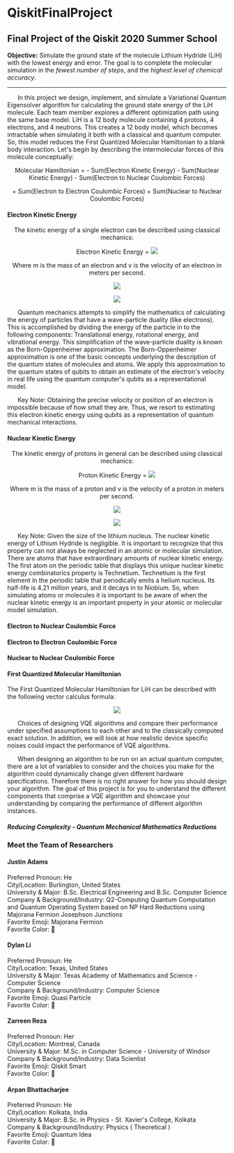 # QiskitFinalProject

## Final Project of the Qiskit 2020 Summer School
**Objective:** Simulate the ground state of the molecule Lithium Hydride (LiH) with the lowest energy and error. 
The goal is to complete the molecular simulation in the *fewest number of steps*, and the *highest level of chemical accuracy*.

---

&nbsp;&nbsp;&nbsp;&nbsp;&nbsp;&nbsp;In this project we design, implement, and simulate a Variational Quantum Eigensolver algorithm for calculating the ground state energy of the LiH molecule. Each team member explores a different optimization path using the same base model. LiH is a 12 body molecule containing 4 protons, 4 electrons, and 4 neutrons. This creates a 12 body model, which becomes intractable when simulating it both with a classical and quantum computer. So, this model reduces the First Quantized Molecular Hamiltonian to a blank body interaction. Let's begin by describing the intermolecular forces of this molecule conceptually:

<p align="center">Molecular Hamiltonian = - Sum(Electron Kinetic Energy) - Sum(Nuclear Kinetic Energy) - Sum(Electron to Nuclear Coulombic Forces)</p>
 <p align="center">+ Sum(Electron to Electron Coulombic Forces) + Sum(Nuclear to Nuclear Coulombic Forces)</p>

#### Electron Kinetic Energy

<p align="center">The kinetic energy of a single electron can be described using classical mechanics:</p>

<p align="center">Electron Kinetic Energy = <img src="https://render.githubusercontent.com/render/math?math=\frac{1}{2}\times m \times v^{2}"></p>

<p align="center">Where m is the mass of an electron and v is the velocity of an electron in meters per second.</p>

<p align="center"><img src="https://render.githubusercontent.com/render/math?math=m=9.10938356 \times 10^{-31} kg"></p>
<p align="center"><img src="https://render.githubusercontent.com/render/math?math=v=\frac{m}{s}"></p>

&nbsp;&nbsp;&nbsp;&nbsp;&nbsp;&nbsp;Quantum mechanics attempts to simplify the mathematics of calculating the energy of particles that have a wave-particle duality (like electrons). This is accomplished by dividing the energy of the particle in to the following components: Translational energy, rotational energy, and vibrational energy. This simplification of the wave-particle duality is known as the Born-Oppenheimer approximation. The Born-Oppenheimer approximation is one of the basic concepts underlying the description of the quantum states of molecules and atoms. We apply this approximation to the quantum states of qubits to obtain an estimate of the electron's velocity in real life using the quantum computer's qubits as a representational model.

&nbsp;&nbsp;&nbsp;&nbsp;&nbsp;&nbsp;Key Note: Obtaining the precise velocity or position of an electron is impossible because of how small they are. Thus, we resort to estimating this electron kinetic energy using qubits as a representation of quantum mechanical interactions.

#### Nuclear Kinetic Energy

<p align="center">The kinetic energy of protons in general can be described using classical mechanics:</p>

<p align="center">Proton Kinetic Energy = <img src="https://render.githubusercontent.com/render/math?math=\frac{1}{2}\times m \times v^{2}"></p>

<p align="center">Where m is the mass of a proton and v is the velocity of a proton in meters per second.</p>

<p align="center"><img src="https://render.githubusercontent.com/render/math?math=m=1.6726219 \times 10^{-27} kg"></p>
<p align="center"><img src="https://render.githubusercontent.com/render/math?math=v=\frac{m}{s}"></p>

&nbsp;&nbsp;&nbsp;&nbsp;&nbsp;&nbsp;Key Note: Given the size of the lithium nucleus. The nuclear kinetic energy of Lithium Hydride is negligible. It is important to recognize that this property can not always be neglected in an atomic or molecular simulation. There are atoms that have extraordinary amounts of nuclear kinetic energy. The first atom on the periodic table that displays this unique nuclear kinetic energy combinatorics property is Technetium. Technetium is the first element in the periodic table that periodically emits a helium nucleus. Its half-life is 4.21 million years, and it decays in to Niobium. So, when simulating atoms or molecules it is important to be aware of when the nuclear kinetic energy is an important property in your atomic or molecular model simulation.

#### Electron to Nuclear Coulombic Force

#### Electron to Electron Coulombic Force

#### Nuclear to Nuclear Coulombic Force

#### First Quantized Molecular Hamiltonian

The First Quantized Molecular Hamiltonian for LiH can be described with the following vector calculus formula: 

<p align="center"><img src="https://render.githubusercontent.com/render/math?math=\hat{H}=-\sum_{i=1}^{N}\frac{1}{2}\triangledown_{i}^{2}-\sum_{A=1}^{M}\frac{1}{2M_{A}}\triangledown_{A}^{2}-\sum_{i=1}^{N}\sum_{A=1}^{M}\frac{Z_{a}}{r_{iA}}+\sum_{j>i}\frac{1}{r_{ij}}+\sum_{B>A}\frac{Z_{A}Z_{B}}{R_{AB}}"></p>


&nbsp;&nbsp;&nbsp;&nbsp;&nbsp;&nbsp;Choices of designing VQE algorithms and compare their performance under specified assumptions to each other and to the classically computed exact solution. In addition, we will look at how realistic device specific noises could impact the performance of VQE algorithms. 

&nbsp;&nbsp;&nbsp;&nbsp;&nbsp;&nbsp;When designing an algorithm to be run on an actual quantum computer, there are a lot of variables to consider and the choices you make for the algorithm could dynamically change given different hardware specifications. Therefore there is no right answer for how you should design your algorithm. The goal of this project is for you to understand the different components that comprise a VQE algorithm and showcase your understanding by comparing the performance of different algorithm instances.

##### Reducing Complexity - Quantum Mechanical Mathematics Reductions 

### Meet the Team of Researchers

#### Justin Adams
  Preferred Pronoun: He  
  City/Location: Burlington, United States  
  University & Major: B.Sc. Electrical Engineering and B.Sc. Computer Science  
  Company & Background/Industry: Q2-Computing Quantum Computation and Quantum Operating System based on NP Hard Reductions using Majorana Fermion Josephson Junctions  
  Favorite Emoji:  Majorana Fermion  
  Favorite Color: :blue_book:  
  
#### Dylan Li
  Preferred Pronoun: He  
  City/Location: Texas, United States  
  University & Major: Texas Academy of Mathematics and Science - Computer Science  
  Company & Background/Industry: Computer Science  
  Favorite Emoji: Quasi Particle  
  Favorite Color: :blue_heart:  
  
#### Zarreen Reza
  Preferred Pronoun: Her  
  City/Location: Montreal, Canada  
  University & Major:  M.Sc. in Computer Science - University of Windsor  
  Company & Background/Industry:  Data Scientist  
  Favorite Emoji:  Qiskit Smart  
  Favorite Color: :blue_heart:  
  
#### Arpan Bhattacharjee
  Preferred Pronoun: He  
  City/Location: Kolkata, India  
  University & Major: B.Sc. in Physics - St. Xavier's College, Kolkata  
  Company & Background/Industry:  Physics ( Theoretical )  
  Favorite Emoji:  Quantum Idea  
  Favorite Color: :green_apple:  

